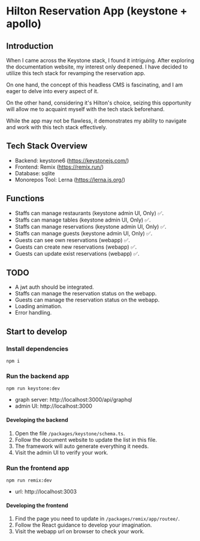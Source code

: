 # Hilton Reservation App (keystone + apollo)
## Introduction
When I came across the Keystone stack, I found it intriguing. After exploring the documentation website, my interest only deepened. I have decided to utilize this tech stack for revamping the reservation app.

On one hand, the concept of this headless CMS is fascinating, and I am eager to delve into every aspect of it.

On the other hand, considering it's Hilton's choice, seizing this opportunity will allow me to acquaint myself with the tech stack beforehand.

While the app may not be flawless, it demonstrates my ability to navigate and work with this tech stack effectively.

## Tech Stack Overview
- Backend: keystone6 (https://keystonejs.com/)
- Frontend: Remix (https://remix.run/)
- Database: sqlite
- Monorepos Tool: Lerna (https://lerna.js.org/)

## Functions
- Staffs can manage restaurants (keystone admin UI, Only) ✅.
- Staffs can manage tables (keystone admin UI, Only) ✅.
- Staffs can manage reservations (keystone admin UI, Only) ✅.
- Staffs can manage guests (keystone admin UI, Only) ✅.
- Guests can see own reservations (webapp) ✅.
- Guests can create new reservations (webapp) ✅.
- Guests can update exist reservations (webapp) ✅.

## TODO
- A jwt auth should be integrated.
- Staffs can manage the reservation status on the webapp.
- Guests can manage the reservation status on the webapp.
- Loading animation.
- Error handling.

## Start to develop
### Install dependencies
```shell
npm i
```
### Run the backend app
```shell
npm run keystone:dev
```
- graph server: http://localhost:3000/api/graphql
- admin UI: http://localhost:3000

#### Developing the backend
1. Open the file `/packages/keystone/schema.ts`.
2. Follow the document website to update the list in this file.
3. The framework will auto generate everything it needs.
4. Visit the admin UI to verify your work.

### Run the frontend app
```shell
npm run remix:dev
```
- url: http://localhost:3003

#### Developing the frontend
1. Find the page you need to update in `/packages/remix/app/routee/`.
2. Follow the React guidance to develop your imagination.
3. Visit the webapp url on browser to check your work.
